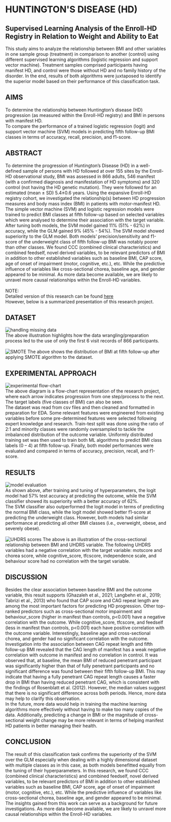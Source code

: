 # HUNTINGTON'S DISEASE (HD)

## Supervised Learning Analysis of the Enroll-HD Registry in Relation to Weight and Ability to Eat
This study aims to analyze the relationship between BMI and other variables in one sample group (treatment) in comparison to another (control) using different supervised learning algorithms (logistic regression and support vector machine). Treatment samples comprised participants having manifest HD, and control were those without HD and no family history of the disorder. In the end, results of both algorithms were juxtaposed to identify the superior model based on their performance of this classification task.

## AIMS
To determine the relationship between Huntington’s disease (HD) progression (as measured within the Enroll-HD registry) and BMI in persons with manifest HD.
<br>To compare the performance of a trained logistic regression (logit) and support vector machine (SVM) models in predicting fifth follow-up BMI classes in terms of accuracy, recall, precision, and f1-score.

## ABSTRACT
To determine the progression of Huntington’s Disease (HD) in a well-defined sample of persons with HD followed at over 155 sites by the Enroll-HD observational study, BMI was assessed in 866 adults, 546 manifest (with a confirmed diagnosis and manifestation of HD symptoms) and 320 control (not having the HD genetic mutation). They were followed for an estimated (mean ± SD) 5.4±0.6 years. Using the expansive Enroll-HD registry cohort, we investigated the relationship(s) between HD progression measures and body mass index (BMI) in patients with motor-manifest HD. The simple vector machine (SVM) and logistic regression models were trained to predict BMI classes at fifth follow-up based on selected variables which were analysed to determine their association with the target variable. After tuning both models, the SVM model gained 11% (51% - 62%) in accuracy, while the GLM gained 9% (45% - 54%). The SVM model showed superiority to the GLM model. Both models’ precision/sensitivity and f1-score of the underweight class of fifth follow-up BMI was notably poorer than other classes. We found CCC (combined clinical characteristics) and combined feedself, novel derived variables, to be relevant predictors of BMI in addition to other established variables such as baseline BMI, CAP score, age of onset of impairment (motor, cognitive, etc.), etc. While the predictive influence of variables like cross-sectional chorea, baseline age, and gender appeared to be minimal. As more data become available, we are likely to unravel more causal relationships within the Enroll-HD variables.
<br><br>NOTE: 
<br>Detailed version of this research can be found [here](https://github.com/Beegie01/Supervised-Learning-Analysis-of-Enroll-HD-Features-in-Relation-to-BMI-in-the-Manifest-Stage/blob/main/Final%20Project%20Thesis.pdf)
<br>However, below is a summarized presentation of this research project.

## DATASET
![handling missing data](https://github.com/Beegie01/Supervised-Learning-Analysis-of-Enroll-HD-Features-in-Relation-to-BMI-in-the-Manifest-Stage/blob/main/Handling%20Missing%20Entries.png)<br>
The above illustration highlights how the data wrangling/preparation process led to the use of only the first 6 visit records of 866 participants.
<br><br>![SMOTE](https://github.com/Beegie01/Supervised-Learning-Analysis-of-Enroll-HD-Features-in-Relation-to-BMI-in-the-Manifest-Stage/blob/main/y%20distribution%20before%20and%20after%20smote.png)
The above shows the distribution of BMI at fifth follow-up after applying SMOTE algorithm to the dataset.

## EXPERIMENTAL APPROACH
![experimental flow-chart](https://github.com/Beegie01/Supervised-Learning-Analysis-of-Enroll-HD-Features-in-Relation-to-BMI-in-the-Manifest-Stage/blob/main/Experimental%20design.png?raw=true) 
<br>The above diagram is a flow-chart representation of the research project, where each arrow indicates progression from one step/process to the next.<br>
The target labels (five classes of BMI) can also be seen. <br>The dataset was read from csv files and then cleaned and formatted in preparation for EDA. Some relevant features were engineered from existing variables before some pre-determined features were selected following expert knowledge and research. Train-test split was done using the ratio of 2:1 and minority classes were randomly oversampled to tackle the imbalanced distribution of the outcome variable. Uniformly distributed training set was then used to train both ML algorithms to predict BMI class labels (0 – 4) at fifth follow-up. Finally, both model performances were evaluated and compared in terms of accuracy, precision, recall, and f1-score.

## RESULTS
![model evaluation](https://github.com/Beegie01/Supervised-Learning-Analysis-of-Enroll-HD-Features-in-Relation-to-BMI-in-the-Manifest-Stage/blob/main/model%20performance%20evaluation.png)
<br>As shown above, after training and tuning of hyperparameters, the logit model had 57% test accuracy at predicting the outcome, while the SVM classifier showed its superiority with a better accuracy of 62%. 
<br>The SVM classifier also outperformed the logit model in terms of predicting the normal BMI class, while the logit model showed better f1-score at predicting the underweight class. However, both models had similar performance at predicting all other BMI classes (i.e., overweight, obese, and severely obese).
<br><br>![UHDRS scores](https://github.com/Beegie01/Supervised-Learning-Analysis-of-Enroll-HD-Features-in-Relation-to-BMI-in-the-Manifest-Stage/blob/main/UHDRS%20scores%20per%20BMI%20class.png)
The above is an illustration of the cross-sectional relationship between BMI and UHDRS variable. The following UHDRS variables had a negative correlation with the target variable: motscore and chorea score, while cognitive_score, tfcscore, independence scale, and behaviour score had no correlation with the target variable.

## DISCUSSION
Besides the clear association between baseline BMI and the outcome variable, this result supports (Ghazaleh et al., 2021; Langbehn et al., 2019; Tabrizi et al., 2013) who found that CAP score and CAG repeat length are among the most important factors for predicting HD progression. Other top-ranked predictors such as cross-sectional motor impairment and behaviour_score (higher in manifest than controls, p<0.001) have a negative correlation with the outcome. While cognitive_score, tfcscore, and feedself (less in manifest than controls, p<0.001) each have positive correlation with the outcome variable. Interestingly, baseline age and cross-sectional chorea, and gender had no significant correlation with the outcome.
<br>Investigation into the association between CAG repeat length and fifth follow-up BMI revealed that the CAG length of manifest has a weak negative correlation with outcome in manifest and no correlation in control. It was observed that, at baseline, the mean BMI of reduced penetrant participant was significantly higher than that of fully penetrant participants and no significant difference was found between their fifth follow-up BMI. This may indicate that having a fully penetrant CAG repeat length causes a faster drop in BMI than having reduced penetrant CAG, which is consistent with the findings of Rosenblatt et al. (2012). However, the median values suggest that there is no significant difference across both periods. Hence, more data may help to clarify this observation.
<br>In the future, more data would help in training the machine learning algorithms more effectively without having to make too many copies of the data. Additionally, predicting a change in BMI or the magnitude of cross-sectional weight change may be more relevant in terms of helping manifest HD patients in better managing their health.

## CONCLUSION
The result of this classification task confirms the superiority of the SVM over the GLM especially when dealing with a highly dimensional dataset with multiple classes as in this case, as both models benefitted equally from the tuning of their hyperparameters. In this research, we found CCC (combined clinical characteristics) and combined feedself, novel derived variables, to be relevant predictors of BMI in addition to other established variables such as baseline BMI, CAP score, age of onset of impairment (motor, cognitive, etc.), etc. While the predictive influence of variables like cross-sectional chorea, baseline age, and gender appeared to be minimal. The insights gained from this work can serve as a background for future investigations. As more data become available, we are likely to unravel more causal relationships within the Enroll-HD variables.
